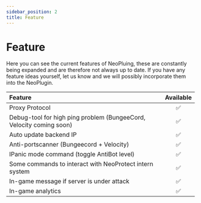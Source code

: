 ```yaml
---
sidebar_position: 2
title: Feature
---
```


# Feature

Here you can see the current features of NeoPluing, these are constantly being expanded and are therefore not always up to date. If you have any feature ideas yourself, let us know and we will possibly incorporate them into the NeoPlugin.

| Feature                                                             |      Available      |
|:--------------------------------------------------------------------|:-------------------:|
| Proxy Protocol                                                      | :white_check_mark:  |
| Debug-tool for high ping problem (BungeeCord, Velocity coming soon) | :white_check_mark:  |
| Auto update backend IP                                              | :white_check_mark:  |
| Anti-portscanner (Bungeecord + Velocity)                            | :white_check_mark:  |
| IPanic mode command (toggle AntiBot level)                          | :white_check_mark:  |
| Some commands to interact with NeoProtect intern system             | :white_check_mark:  |
| In-game message if server is under attack                           | :white_check_mark:  |
| In-game analytics                                                   | :white_check_mark:  |
